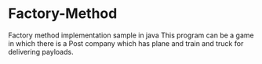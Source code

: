 # Factory-Method
Factory method implementation sample in java 
This program can be a game in which there is a Post company which has plane and train and truck for delivering payloads. 
